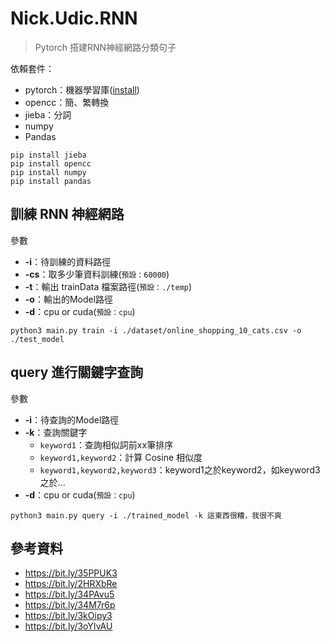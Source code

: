 # Nick.Udic.RNN
> Pytorch 搭建RNN神經網路分類句子



依賴套件：
- pytorch：機器學習庫([install](https://pytorch.org/))
- opencc：簡、繁轉換
- jieba：分詞
- numpy
- Pandas

```
pip install jieba
pip install opencc
pip install numpy
pip install pandas
```

## 訓練 RNN 神經網路

參數
- **-i**：待訓練的資料路徑
- **-cs**：取多少筆資料訓練(`預設：60000`)
- **-t**：輸出 trainData 檔案路徑(`預設：./temp`)
- **-o**：輸出的Model路徑
- **-d**：cpu or cuda(`預設：cpu`)
```
python3 main.py train -i ./dataset/online_shopping_10_cats.csv -o ./test_model
```

## query 進行關鍵字查詢
參數
- **-i**：待查詢的Model路徑
- **-k**：查詢關鍵字
    - `keyword1`：查詢相似詞前xx筆排序
    - `keyword1,keyword2`：計算 Cosine 相似度
    - `keyword1,keyword2,keyword3`：keyword1之於keyword2，如keyword3之於...
- **-d**：cpu or cuda(`預設：cpu`)
```
python3 main.py query -i ./trained_model -k 這東西很糟，我很不爽
```

## 參考資料
- https://bit.ly/35PPUK3
- https://bit.ly/2HRXbRe
- https://bit.ly/34PAvu5
- https://bit.ly/34M7r6p
- https://bit.ly/3kOipy3
- https://bit.ly/3oYIvAU